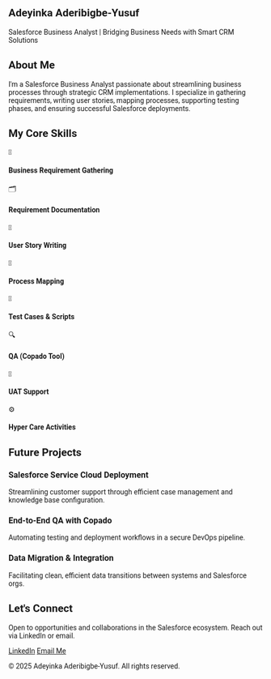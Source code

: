 <!DOCTYPE html>
<html lang="en">
<head>
  <meta charset="UTF-8" />
  <meta name="viewport" content="width=device-width, initial-scale=1.0" />
  <title>Adeyinka Aderibigbe-Yusuf | Salesforce BA Portfolio</title>
  <script src="https://cdn.tailwindcss.com"></script>
  <link href="https://fonts.googleapis.com/css2?family=Roboto:wght@400;700&display=swap" rel="stylesheet" />
  <style>
    body {
      font-family: 'Roboto', sans-serif;
    }
  </style>
</head>
<body class="bg-white text-slate-800">

  <!-- Hero Banner -->
  <section class="bg-gradient-to-r from-indigo-600 to-blue-600 text-white py-20 px-4">
    <div class="max-w-4xl mx-auto text-center">
      <h1 class="text-4xl md:text-5xl font-bold mb-4">Adeyinka Aderibigbe-Yusuf</h1>
      <p class="text-xl md:text-2xl">Salesforce Business Analyst | Bridging Business Needs with Smart CRM Solutions</p>
    </div>
  </section>

  <!-- About Section -->
  <section class="py-16 px-4 max-w-5xl mx-auto">
    <h2 class="text-3xl font-bold text-center mb-8">About Me</h2>
    <p class="text-lg text-gray-600 text-center max-w-3xl mx-auto">
      I'm a Salesforce Business Analyst passionate about streamlining business processes through strategic CRM implementations. I specialize in gathering requirements, writing user stories, mapping processes, supporting testing phases, and ensuring successful Salesforce deployments.
    </p>
  </section>

  <!-- Skills Grid -->
  <section class="bg-gray-50 py-16 px-4">
    <div class="max-w-6xl mx-auto">
      <h2 class="text-3xl font-bold text-center mb-12">My Core Skills</h2>
      <div class="grid grid-cols-1 sm:grid-cols-2 lg:grid-cols-4 gap-6">
        <div class="bg-white p-6 rounded-xl shadow-md text-center">💼<h4 class="font-semibold mt-2">Business Requirement Gathering</h4></div>
        <div class="bg-white p-6 rounded-xl shadow-md text-center">🗂️<h4 class="font-semibold mt-2">Requirement Documentation</h4></div>
        <div class="bg-white p-6 rounded-xl shadow-md text-center">📘<h4 class="font-semibold mt-2">User Story Writing</h4></div>
        <div class="bg-white p-6 rounded-xl shadow-md text-center">🧭<h4 class="font-semibold mt-2">Process Mapping</h4></div>
        <div class="bg-white p-6 rounded-xl shadow-md text-center">🧪<h4 class="font-semibold mt-2">Test Cases & Scripts</h4></div>
        <div class="bg-white p-6 rounded-xl shadow-md text-center">🔍<h4 class="font-semibold mt-2">QA (Copado Tool)</h4></div>
        <div class="bg-white p-6 rounded-xl shadow-md text-center">👥<h4 class="font-semibold mt-2">UAT Support</h4></div>
        <div class="bg-white p-6 rounded-xl shadow-md text-center">⚙️<h4 class="font-semibold mt-2">Hyper Care Activities</h4></div>
      </div>
    </div>
  </section>

  <!-- Projects Section -->
  <section class="py-16 px-4">
    <div class="max-w-6xl mx-auto">
      <h2 class="text-3xl font-bold text-center mb-10">Future Projects</h2>
      <div class="grid grid-cols-1 md:grid-cols-2 lg:grid-cols-3 gap-8">
        <div class="p-6 border rounded-lg shadow-sm">
          <h3 class="text-xl font-semibold mb-2">Salesforce Service Cloud Deployment</h3>
          <p class="text-gray-600">Streamlining customer support through efficient case management and knowledge base configuration.</p>
        </div>
        <div class="p-6 border rounded-lg shadow-sm">
          <h3 class="text-xl font-semibold mb-2">End-to-End QA with Copado</h3>
          <p class="text-gray-600">Automating testing and deployment workflows in a secure DevOps pipeline.</p>
        </div>
        <div class="p-6 border rounded-lg shadow-sm">
          <h3 class="text-xl font-semibold mb-2">Data Migration & Integration</h3>
          <p class="text-gray-600">Facilitating clean, efficient data transitions between systems and Salesforce orgs.</p>
        </div>
      </div>
    </div>
  </section>

  <!-- Contact Section -->
  <section class="bg-blue-700 text-white py-16 px-4">
    <div class="max-w-3xl mx-auto text-center">
      <h2 class="text-3xl font-bold mb-4">Let's Connect</h2>
      <p class="mb-6">Open to opportunities and collaborations in the Salesforce ecosystem. Reach out via LinkedIn or email.</p>
      <div class="flex justify-center gap-4 flex-wrap">
        <a href="https://www.linkedin.com/in/adeyinka-a-yusuf/" target="_blank" class="bg-white text-blue-700 px-6 py-2 rounded-full font-semibold shadow hover:bg-blue-100 transition">LinkedIn</a>
        <a href="mailto:douze712@gmail.com" class="bg-white text-blue-700 px-6 py-2 rounded-full font-semibold shadow hover:bg-blue-100 transition">Email Me</a>
      </div>
    </div>
  </section>

  <!-- Footer -->
  <footer class="text-center text-sm text-gray-500 py-6">
    <p>&copy; 2025 Adeyinka Aderibigbe-Yusuf. All rights reserved.</p>
  </footer>

</body>
</html>
